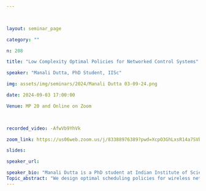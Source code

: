 ```yaml
--- 

  

layout: seminar_page 

category: "" 

n: 208

title: "Low Complexity Optimal Policies for Networked Control Systems" 

speaker: "Manali Dutta, PhD Student, IISc"  

img: assets/img/seminars/2024/Manali Dutta 03-09-24.png

date: 2024-09-03 17:00:00  

Venue: MP 20 and Online on Zoom

  

recorded_video: -AfwVb9YhVk

zoom_link: https://us06web.zoom.us/j/83388976389?pwd=XcpO3GhLxsR14a7SVbPx33HQQa1jbt.1 

slides:  

speaker_url: 

speaker_bio: "Manali Dutta is a PhD student at Indian Institute of Science, Bangalore, having joined the program in 2021. Her research interests lie in the domain of networked control systems, stochastic control, and reinforcement learning. Prior to her PhD studies, she obtained her M.Tech degree from the Indian Institute of Technology, Kharagpur, in 2021."
Topic_abstract: "We design optimal scheduling policies for wireless networked control system (WNCS) composed of plants, sensors, controllers, and actuators which are connected via unreliable wireless channels. Sensor observes the plant, and encodes these observations into data packets before transmitting them to the controller via wireless communication channel. The controller estimates the plant state, and generates controls based on the information received from the sensor. It then transmits the control packets to the actuator via an unreliable communication channel. The actuator, in turn, applies these controls to the plant. We derive low complexity optimal policies for the following cases (i) when the communication channel is partially observed, (ii) when the objective function is a risk-sensitive cost criterion, meaning in addition to penalizing the mean cost, we also penalize its higher order moments, and (iii) controller is half-duplex. Specifically, we show that for (i) the sensor attempts transmission only when the current belief state of the channel exceeds a certain threshold, for (ii) the sensor transmits only when the magnitude of the current error (different between current and a priori estimate of plant state) exceeds a certain threshold, and for (iii) in case there is a data packet available with the controller, the sensor activates controller--actuator channel only when the magnitude of the current plant state exceeds a certain threshold."
---
```

